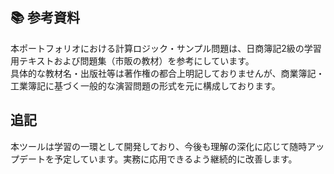 ## 📚 参考資料

本ポートフォリオにおける計算ロジック・サンプル問題は、日商簿記2級の学習用テキストおよび問題集（市販の教材）を参考にしています。  
具体的な教材名・出版社等は著作権の都合上明記しておりませんが、商業簿記・工業簿記に基づく一般的な演習問題の形式を元に構成しております。

## 追記
本ツールは学習の一環として開発しており、今後も理解の深化に応じて随時アップデートを予定しています。実務に応用できるよう継続的に改善します。


